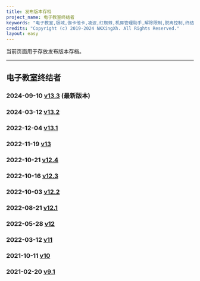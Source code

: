 ```yaml
---
title: 发布版本存档
project_name: 电子教室终结者
keywords: "电子教室,极域,伽卡他卡,凌波,红蜘蛛,机房管理助手,解除限制,脱离控制,终结者,脱控,破解"
credits: "Copyright (c) 2019-2024 NKXingXh. All Rights Reserved."
layout: easy
---
```


当前页面用于存放发布版本存档。

* * *

## 电子教室终结者

### 2024-09-10 [v13.3](https://lanzoux.com/i8IEN29mpvdi) (最新版本)

### 2024-03-12 [v13.2](https://lanzoux.com/iccN21r3onwb)

### 2022-12-04 [v13.1](https://lanzoux.com/imLqr0hsgc7g)

### 2022-11-19 [v13](https://lanzoux.com/iZ5Bg0gao7ra)

### 2022-10-21 [v12.4](https://lanzoux.com/iG1mZ0eajrja)

### 2022-10-16 [v12.3](https://lanzoux.com/iUbWo0dzhpvc)

### 2022-10-03 [v12.2](https://lanzoux.com/irBFW0czdqna)

### 2022-08-21 [v12.1](https://lanzoux.com/ithMr09y69xc)

### 2022-05-28 [v12](https://lanzoux.com/i8jZ605kkgfc)

### 2022-03-12 [v11](https://lanzoux.com/iWW3G01cwdpe)

### 2021-10-11 [v10](https://lanzoux.com/iqq37v7hu1g)

### 2021-02-20 [v9.1](https://lanzoux.com/iCsUqlw76ri)
